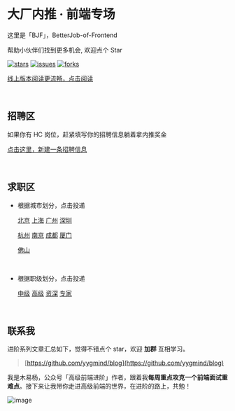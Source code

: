 # 大厂内推 · 前端专场

这里是「BJF」，BetterJob-of-Frontend

帮助小伙伴们找到更多机会, 欢迎点个 Star

[![stars](https://img.shields.io/github/stars/Advanced-Frontend/BetterJob-of-Frontend)](https://github.com/Advanced-Frontend/BetterJob-of-Frontend)  [![issues](https://img.shields.io/github/issues/Advanced-Frontend/BetterJob-of-Frontend)](https://github.com/Advanced-Frontend/BetterJob-of-Frontend/issues)  [![forks](https://img.shields.io/github/forks/Advanced-Frontend/BetterJob-of-Frontend)](https://github.com/Advanced-Frontend/BetterJob-of-Frontend)



[线上版本阅读更流畅，点击阅读](https://muyiy.cn/job)

<br/>


## 招聘区

如果你有 HC 岗位，赶紧填写你的招聘信息躺着拿内推奖金

[点击这里，新建一条招聘信息](https://github.com/Advanced-Frontend/BetterJob-of-Frontend/issues/new?assignees=&labels=&template=add-job-information.md&title=公司名+-+地点+-+岗位级别+-+薪资范围)

<br/>



## 求职区

* 根据城市划分，点击投递

  [北京](https://github.com/Advanced-Frontend/BetterJob-of-Frontend/issues?q=is%3Aissue+is%3Aopen+label%3A北京)    [上海](https://github.com/Advanced-Frontend/BetterJob-of-Frontend/issues?q=is%3Aissue+is%3Aopen+label%3A上海)    [广州](https://github.com/Advanced-Frontend/BetterJob-of-Frontend/issues?q=is%3Aissue+is%3Aopen+label%3A广州)    [深圳](https://github.com/Advanced-Frontend/BetterJob-of-Frontend/issues?q=is%3Aissue+is%3Aopen+label%3A深圳)    

  [杭州](https://github.com/Advanced-Frontend/BetterJob-of-Frontend/issues?q=is%3Aissue+is%3Aopen+label%3A杭州)    [南京](https://github.com/Advanced-Frontend/BetterJob-of-Frontend/issues?q=is%3Aissue+is%3Aopen+label%3A南京)    [成都](https://github.com/Advanced-Frontend/BetterJob-of-Frontend/issues?q=is%3Aissue+is%3Aopen+label%3A成都)    [厦门](https://github.com/Advanced-Frontend/BetterJob-of-Frontend/issues?q=is%3Aissue+is%3Aopen+label%3A厦门)
  
  [佛山](https://github.com/Advanced-Frontend/BetterJob-of-Frontend/issues?q=is%3Aissue+is%3Aopen+label%3A佛山)

<br/>



* 根据职级划分，点击投递

  [中级](https://github.com/Advanced-Frontend/BetterJob-of-Frontend/issues?q=is%3Aissue+is%3Aopen+label%3A中级)    [高级](https://github.com/Advanced-Frontend/BetterJob-of-Frontend/issues?q=is%3Aissue+is%3Aopen+label%3A高级)    [资深](https://github.com/Advanced-Frontend/BetterJob-of-Frontend/issues?q=is%3Aissue+is%3Aopen+label%3A资深)    [专家](https://github.com/Advanced-Frontend/BetterJob-of-Frontend/issues?q=is%3Aissue+is%3Aopen+label%3A专家)

<br/>



## 联系我

进阶系列文章汇总如下，觉得不错点个 star，欢迎 **加群** 互相学习。

> [https://github.com/yygmind/blog](https://github.com/yygmind/blog)

我是木易杨，公众号「高级前端进阶」作者，跟着我**每周重点攻克一个前端面试重难点**。接下来让我带你走进高级前端的世界，在进阶的路上，共勉！

![image](http://resource.muyiy.cn/image/20200123162151.png)
